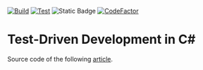 [![Build](https://github.com/aelassas/tdd/actions/workflows/build.yml/badge.svg)](https://github.com/aelassas/tdd/actions/workflows/build.yml) [![Test](https://github.com/aelassas/tdd/actions/workflows/test.yml/badge.svg)](https://github.com/aelassas/tdd/actions/workflows/test.yml) ![Static Badge](https://img.shields.io/badge/coverage-100%25-%234c1) [![CodeFactor](https://www.codefactor.io/repository/github/aelassas/tdd/badge)](https://www.codefactor.io/repository/github/aelassas/tdd)

# Test-Driven Development in C#
Source code of the following [article](https://www.codeproject.com/Articles/5374061/Test-Driven-Development-in-Csharp).
